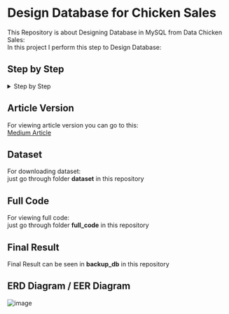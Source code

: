 # Design Database for Chicken Sales
This Repository is about Designing Database in MySQL from Data Chicken Sales:<br>
In this project I perform this step to Design Database:
## Step by Step
<details>
  <summary>Step by Step</summary>
  <ul><li>Creating Database and Table</li></ul>
  <ul><li>Cleaning the Data</li></ul>
  <ul><li>Importing Data to Table Database</li></ul>
  <ul><li>Normalization, Index and Constraint</li></ul>
  <ul><li>Data Analysis</li></ul>
  <ul><li>Create User, Grants Access and Backup the Database</li></ul>
</details>

## Article Version
For viewing article version you can go to this: <br>
[Medium Article](https://medium.com/@syaerul/designing-database-from-scratch-chicken-sales-database-in-mysql-506c336cb11c)
<br>

## Dataset
For downloading dataset:<br> just go through folder <strong>dataset</strong> in this repository
<br>

## Full Code
For viewing full code:<br> just go through folder <strong>full_code</strong> in this repository

## Final Result
Final Result can be seen in <strong>backup_db</strong> in this repository

## ERD Diagram / EER Diagram
![image](https://github.com/syaerulid/design_database_chicken_sales/assets/119069839/0448913f-d6b4-4619-8452-8e6eed8321c2)




